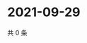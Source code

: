 # 2021-09-29

共 0 条

<!-- BEGIN WEIBO -->
<!-- 最后更新时间 Wed Sep 29 2021 18:15:45 GMT+0800 (China Standard Time) -->

<!-- END WEIBO -->
